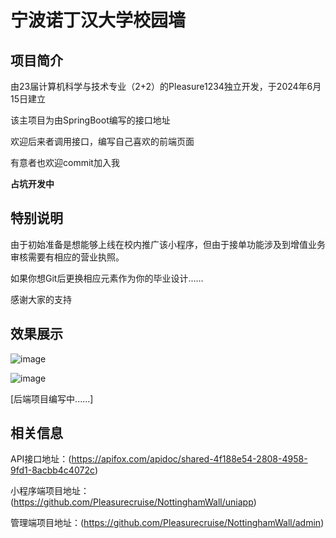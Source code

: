 # 宁波诺丁汉大学校园墙

## 项目简介

由23届计算机科学与技术专业（2+2）的Pleasure1234独立开发，于2024年6月15日建立

该主项目为由SpringBoot编写的接口地址

欢迎后来者调用接口，编写自己喜欢的前端页面

有意者也欢迎commit加入我

**占坑开发中**

## 特别说明

由于初始准备是想能够上线在校内推广该小程序，但由于接单功能涉及到增值业务审核需要有相应的营业执照。

如果你想Git后更换相应元素作为你的毕业设计......

感谢大家的支持

## 效果展示

![image](https://github.com/Pleasurecruise/NottinghamWall/assets/144885467/ce3b65fc-e63f-4934-8317-3ea45e91927a)

![image](https://github.com/Pleasurecruise/NottinghamWall/assets/144885467/0a0659ec-5b86-471c-b9eb-6558d1c3ae4a)

[后端项目编写中......]

## 相关信息

API接口地址：(https://apifox.com/apidoc/shared-4f188e54-2808-4958-9fd1-8acbb4c4072c)

小程序端项目地址：(https://github.com/Pleasurecruise/NottinghamWall/uniapp)

管理端项目地址：(https://github.com/Pleasurecruise/NottinghamWall/admin)
